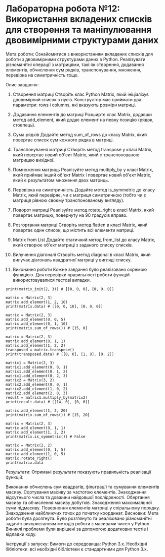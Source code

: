 # Лабораторна робота №12: Використання вкладених списків для створення та маніпулювання двовимірними структурами даних

Мета роботи: Ознайомитися з використанням вкладених списків для роботи з двовимірними структурами даних в Python. Реалізувати різноманітні операції з матрицями, такі як створення, додавання елементів, обчислення сум рядків, транспонування, множення, перевірка на симетричність тощо.

Опис завдання:

1. Створення матриці
Створіть клас Python Matrix, який ініціалізує двовимірний список з нулів. Конструктор має приймати два параметри: rows і columns, які вказують розміри матриці.

2. Додавання елементів до матриці
Розширте клас Matrix, додавши метод add_element, який додає елемент на певну позицію (рядок, стовпець).

3. Сума рядків
Додайте метод sum_of_rows до класу Matrix, який повертає список сум кожного рядка в матриці.

4. Транспонування матриці
Створіть метод transpose у класі Matrix, який повертає новий об'єкт Matrix, який є транспонованою матрицею вихідної.

5. Помноження матриць
Реалізуйте метод multiply_by у класі Matrix, який приймає інший об'єкт Matrix і повертає новий об'єкт Matrix, який є результатом множення двох матриць.

6. Перевірка на симетричність
Додайте метод is_symmetric до класу Matrix, який перевіряє, чи є матриця симетричною (тобто чи є матриця рівною своєму транспонованому вигляду).

7. Поворот матриці
Реалізуйте метод rotate_right в класі Matrix, який повертає матрицю, повернуту на 90 градусів вправо.

8. Розгортання матриці
Створіть метод flatten в класі Matrix, який повертає один список, що містить всі елементи матриці.

9. Matrix from List
Додайте статичний метод from_list до класу Matrix, який створює об'єкт матриці з заданого списку списків.

10. Вилучення діагоналі
Створіть метод diagonal в класі Matrix, який вилучає діагональ квадратної матриці у вигляді списку.

11. Виконання роботи
Кожне завдання було реалізовано окремою функцією. Для перевірки правильності роботи функцій використовувалися тестові випадки.

```
print(matrix_init(2, 3)) # [[0, 0, 0], [0, 0, 0]]

matrix = Matrix(2, 3)
matrix.add_element(1, 2, 10)
print(matrix.data) # [[0, 0, 10], [0, 0, 0]]

matrix = Matrix(2, 3)
matrix.add_element(0, 0, 5)
matrix.add_element(0, 1, 10)
print(matrix.sum_of_rows()) # [15, 0]

matrix = Matrix(2, 3)
matrix.add_element(0, 1, 1)
matrix.add_element(1, 2, 2)
transposed = matrix.transpose()
print(transposed.data) # [[0, 0], [1, 0], [0, 2]]

matrix1 = Matrix(2, 3)
matrix1.add_element(0, 0, 1)
matrix1.add_element(0, 1, 2)
matrix1.add_element(0, 2, 3)
matrix2 = Matrix(3, 2)
matrix2.add_element(0, 0, 1)
matrix2.add_element(1, 0, 2)
matrix2.add_element(2, 0, 3)
result = matrix1.multiply_by(matrix2)
print(result.data) # [[14, 0], [0, 0]]

matrix.add_element(1, 2, 20)
print(matrix.sum_of_rows()) # [15, 20]

matrix = Matrix(2, 3)
matrix.add_element(0, 1, 1)
matrix.add_element(1, 2, 2)
print(matrix.is_symmetric()) # False

matrix = Matrix(2, 2)
matrix.add_element(0, 1, 5)
matrix.add_element(1, 0, 5)
matrix.rotate_right()
print(matrix.data
```

Результати: Отримані результати показують правильність реалізації функцій:

Виконання обчислень сум квадратів, фільтрації та сумування елементів масиву.
Сортування масиву за частотою елементів.
Знаходження відсутнього числа та довжини найдовшої послідовності.
Обертання масиву та обчислення масиву добутків.
Знаходження максимальної суми підмасиву.
Повернення елементів матриці у спіральному порядку.
Знаходження найближчих точок до початку координат.
Висновки: Мета роботи була досягнута. Було розглянуто та реалізовано різноманітні задачі з використанням методів роботи з масивами чисел у Python. Виниклі проблеми були вирішені за допомогою додаткових тестів і відладки коду.

Інструкції з запуску: Вимоги до середовища: Python 3.x. Необхідні бібліотеки: всі необхідні бібліотеки є стандартними для Python 3.x.
